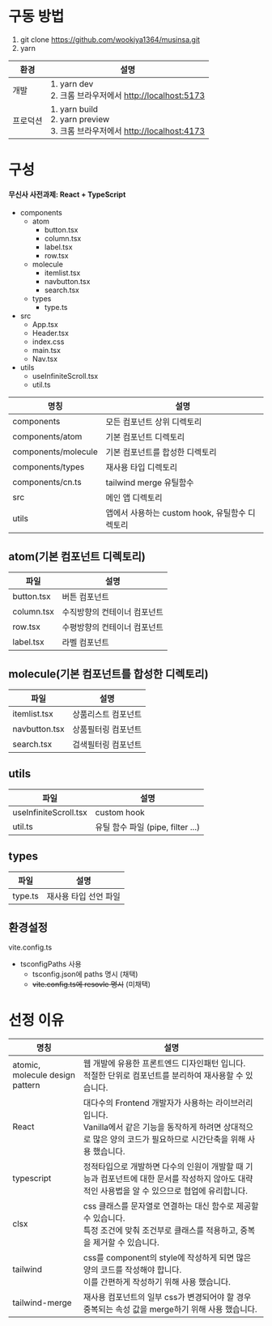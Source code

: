 # 구동 방법
1. git clone https://github.com/wookiya1364/musinsa.git
2. yarn

|환경|설명|
|-----|-----|
|개발|1. yarn dev<br/>2. 크롬 브라우저에서 [http://localhost:5173](http://localhost:5173)|
|프로덕션|1. yarn build<br/>2. yarn preview<br/>3. 크롬 브라우저에서 [http://localhost:4173](http://localhost:4173)|


# 구성
#### 무신사 사전과제: React + TypeScript

- components
   - atom
      - button.tsx
      - column.tsx
      - label.tsx
      - row.tsx
   - molecule
      - itemlist.tsx
      - navbutton.tsx
      - search.tsx
   - types
      - type.ts
- src
   - App.tsx
   - Header.tsx
   - index.css
   - main.tsx
   - Nav.tsx
- utils
   - useInfiniteScroll.tsx
   - util.ts


|명칭|설명|
|--|--|
|components|모든 컴포넌트 상위 디렉토리|
|components/atom|기본 컴포넌트 디렉토리|
|components/molecule|기본 컴포넌트를 합성한 디렉토리|
|components/types|재사용 타입 디렉토리|
|components/cn.ts|tailwind merge 유틸함수|
|src|메인 앱 디렉토리|
|utils|앱에서 사용하는 custom hook, 유틸함수 디렉토리|


## atom(기본 컴포넌트 디렉토리)
|파일|설명|
|--|--|
|button.tsx|버튼 컴포넌트|
|column.tsx|수직방향의 컨테이너 컴포넌트|
|row.tsx|수평방향의 컨테이너 컴포넌트|
|label.tsx|라벨 컴포넌트|

## molecule(기본 컴포넌트를 합성한 디렉토리)
|파일|설명|
|--|--|
|itemlist.tsx|상품리스트 컴포넌트|
|navbutton.tsx|상품필터링 컴포넌트|
|search.tsx|검색필터링 컴포넌트|

## utils
|파일|설명|
|--|--|
|useInfiniteScroll.tsx|custom hook|
|util.ts|유틸 함수 파일 (pipe, filter ...)|

## types
|파일|설명|
|--|--|
|type.ts|재사용 타입 선언 파일|


## 환경설정
vite.config.ts
- tsconfigPaths 사용
   - tsconfig.json에 paths 명시 (채택)
   - ~~vite.config.ts에 resovle 명시~~ (미채택)


# 선정 이유
|명칭|설명|
|-----|-----|
|atomic, molecule design pattern|웹 개발에 유용한 프론트엔드 디자인패턴 입니다.<br/>적절한 단위로 컴포넌트를 분리하여 재사용할 수 있습니다.|
|React|대다수의 Frontend 개발자가 사용하는 라이브러리입니다.<br/>Vanilla에서 같은 기능을 동작하게 하려면 상대적으로 많은 양의 코드가 필요하므로 시간단축을 위해 사용 했습니다.|
|typescript|정적타입으로 개발하면 다수의 인원이 개발할 때 기능과 컴포넌트에 대한 문서를 작성하지 않아도 대략적인 사용법을 알 수 있으므로 협업에 유리합니다.|
|clsx|css 클래스를 문자열로 연결하는 대신 함수로 제공할 수 있습니다.<br/>특정 조건에 맞춰 조건부로 클래스를 적용하고, 중복을 제거할 수 있습니다.|
|tailwind|css를 component의 style에 작성하게 되면 많은 양의 코드를 작성해야 합니다.<br/>이를 간편하게 작성하기 위해 사용 했습니다.|
|tailwind-merge|재사용 컴포넌트의 일부 css가 변경되어야 할 경우 중복되는 속성 값을 merge하기 위해 사용 했습니다.|